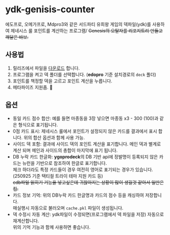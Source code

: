 # ydk-genisis-counter
에도프로, 오메가프로, Mdpro3와 같은 서드파티 유희왕 게임의 덱파일(ydk)를 사용하여 제네시스 룰 포인트를 계산하는 프로그램/
~~Genesis의 오탈자를 리포지트리 만들고 깨달은 바보.~~

## 사용법
1. 릴리즈에서 파일을 [다운로드](https://github.com/cfnnit/ydk-genisis-counter/releases/latest) 합니다.
2. 프로그램을 켜고 덱 폴더를 선택합니다. (**edopro** 기준 설치경로의 `deck` 폴더)
3. 포인트를 책정할 덱을 고르고 포인트 계산을 누릅니다.
4. 메타파이즈 지원좀. 🙏

## 옵션
* 동일 카드 점수 합산: 예를 들면 마종동을 3장 넣으면 마종동 x3 - 300 (100)과 같은 형식으로 표기됩니다.
* 0점 카드 표시: 제네시스 룰에서 포인트가 설정되지 않은 카드를 결과에서 표시 합니다. 위의 합산 옵션과 함께 사용 가능.
* 사이드 덱 포함: 결과에 사이드 덱의 포인트 계산을 표기합니다. 메인 덱과 별계로 계산 되며 메인과 사이드의 총합이 마지막에 표기 됩니다.
* DB 누락 카드 한글화: **ygoprodeck**의 DB 기반 api에 정발명이 등록되지 않은 카드는 뉴런을 기반으로 참조하여 한글로 표기합니다.\
체크 하더라도 특정 카드들이 경우 여전히 영어로 표기되는 경우가 있습니다. (250925 기준 택티컬 트라이 테마 지원 카드 등)\
~~cdb파일 읽히기 기능을 넣고싶은데 귀찮아지는 상황이 많이 생길것 같아서 일딴은 킵.~~
* 카드 정보 기억: 위의 DB누락 카드 한글명과 카드의 점수 등을 캐싱하여 저장합니다.\
매실행시 자동으로 불러오며 `cache.pkl` 파일이 생성됩니다.
* 덱 수정시 자동 계산: ydk파일이 수정되면(프로그램에서 덱 파일을 저장) 자동으로 재계산합니다.\
위의 기억 기능과 함께 사용하면 좋습니다.
